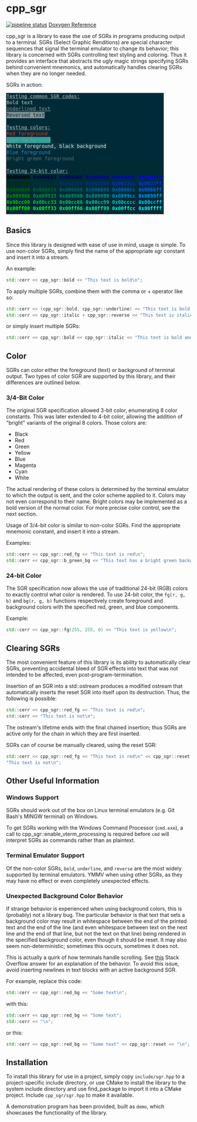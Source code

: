 cpp_sgr
======
[![pipeline status](https://gitlab.com/mrhatch/cpp_sgr/badges/master/pipeline.svg)](https://gitlab.com/mrhatch/cpp_sgr/commits/master) [Doxygen Reference](https://mrhatch.gitlab.io/cpp_sgr)

cpp_sgr is a library to ease the use of SGRs in programs producing output to
a terminal. SGRs (Select Graphic Renditions) are special character sequences
that signal the terminal emulator to change its behavior; this library is
concerned with SGRs controlling text styling and coloring. Thus it provides
an interface that abstracts the ugly magic strings specifying SGRs behind
convenient mnemonics, and automatically handles clearing SGRs when they
are no longer needed.

SGRs in action:

![SGR Demonstration](docs/img/demo.png)

## Basics

Since this library is designed with ease of use in mind, usage is simple.
To use non-color SGRs, simply find the name of the appropriate sgr constant
and insert it into a stream.

An example:
```cpp
std::cerr << cpp_sgr::bold << "This text is bold\n";
```

To apply multiple SGRs, combine them with the comma or + operator like so:
```cpp
std::cerr << (cpp_sgr::bold, cpp_sgr::underline) << "This text is bold and underlined\n";
std::cerr << cpp_sgr::italic + cpp_sgr::reverse << "This text is italic and reversed\n";
```
or simply insert multiple SGRs:
```cpp
std::cerr << cpp_sgr::bold << cpp_sgr::italic << "This text is bold and italic\n";
```

## Color
SGRs can color either the foreground (text) or background of terminal output.
Two types of color SGR are supported by this library, and their differences are
outlined below.

### 3/4-Bit Color

The original SGR specification allowed 3-bit color, enumerating 8 color
constants. This was later extended to 4-bit color, allowing the addition of
"bright" variants of the original 8 colors. Those colors are:

* Black
* Red
* Green
* Yellow
* Blue
* Magenta
* Cyan
* White

The actual rendering of these colors is determined by the terminal emulator
to which the output is sent, and the color scheme applied to it. Colors may
not even correspond to their name. Bright colors may be implemented as a bold
version of the normal color. For more precise color control, see the next
section.

Usage of 3/4-bit color is similar to non-color SGRs. Find the appropriate
mnemonic constant, and insert it into a stream.

Examples:
```cpp
std::cerr << cpp_sgr::red_fg << "This text is red\n";
std::cerr << cpp_sgr::b_green_bg << "This text has a bright green background";
```

### 24-bit Color

The SGR specification now allows the use of traditional 24-bit (RGB) colors to
exactly control what color is rendered. To use 24-bit color, the `fg(r, g, b)`
and `bg(r, g, b)` functions respectively create foreground and background colors
 with the specified red, green, and blue components.

 Example:
 ```cpp
 std::cerr << cpp_sgr::fg(255, 255, 0) << "This text is yellow\n";
 ```

## Clearing SGRs

The most convenient feature of this library is its ability to automatically
clear SGRs, preventing accidental bleed of SGR effects into text that was
not intended to be affected, even post-program-termination.

Insertion of an SGR into a std::ostream produces a modified ostream
that automatically inserts the reset SGR into itself upon its destruction.
Thus, the following is possible:
```cpp
std::cerr << cpp_sgr::red_fg << "This text is red\n";
std::cerr << "This text is not\n";
```

The ostream's lifetime ends with the final chained insertion; thus SGRs
are active only for the chain in which they are first inserted.

SGRs can of course be manually cleared, using the reset SGR:
```cpp
std::cerr << cpp_sgr::red_fg << "This text is red\n" << cpp_sgr::reset <<
"This text is not\n";
```

## Other Useful Information

### Windows Support
SGRs should work out of the box on Linux terminal emulators (e.g. Git Bash's 
MINGW terminal) on Windows.

To get SGRs working with the Windows Command Processor (`cmd.exe`), a call to
cpp_sgr::enable_vterm_processing is required before `cmd` will interpret
SGRs as commands rather than as plaintext. 

### Terminal Emulator Support
Of the non-color SGRs, `bold`, `underline`, and `reverse` are the most widely
supported by terminal emulators. YMMV when using other SGRs, as they may have
no effect or even completely unexpected effects.

### Unexpected Background Color Behavior
If strange behavior is experienced when using background colors,
this is (probably) not a library bug. The particular behavior is that
text that sets a background color may result in whitespace between the end
of the printed text and the end of the line (and even whitespace between text
on the next line and the end of that line, but not the text on that line) being
rendered in the specified background color, even though it should be reset. It
may also seem non-deterministic; sometimes this occurs, sometimes it does not.

This is actually a quirk of how terminals handle scrolling. See
 [this](https://stackoverflow.com/questions/30060029/colored-terminal-output-does-not-reset/30064906#30064906)
Stack Overflow answer for an explanation of the behavior. To avoid this issue,
avoid inserting newlines in text blocks with an active background SGR.

For example, replace this code:
```cpp
std::cerr << cpp_sgr::red_bg << "Some text\n";
```
with this:
```cpp
std::cerr << cpp_sgr::red_bg << "Some text";
std::cerr << "\n";
```
or this:
```cpp
std::cerr << cpp_sgr::red_bg << "Some text" << cpp_sgr::reset << "\n";
```

## Installation

To install this library for use in a project, simply copy `include/sgr.hpp` to a
project-specific include directory, or use CMake to install the library to the
system include directory and use find_package to import it into a CMake project.
Include `cpp_sgr/sgr.hpp` to make it available.

A demonstration program has been provided, built as `demo`, which showcases the
functionality of the library.
